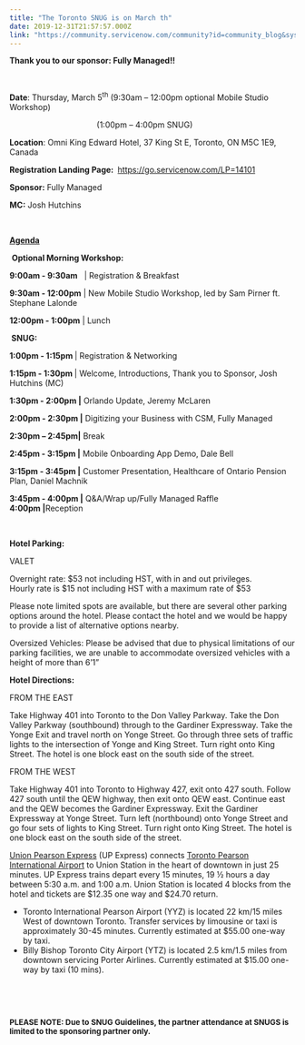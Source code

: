 ```yaml
---
title: "The Toronto SNUG is on March th"
date: 2019-12-31T21:57:57.000Z
link: "https://community.servicenow.com/community?id=community_blog&sys_id=8373b535db0a44145ed4a851ca961995"
---
```

<p><strong>Thank you to our sponsor: Fully Managed!!</strong></p>
<p> </p>
<p><strong>Date</strong>: Thursday, March 5<sup>th</sup> (9:30am – 12:00pm optional Mobile Studio Workshop)</p>
<p>                                       (1:00pm – 4:00pm SNUG)</p>
<p><strong>Location</strong>: Omni King Edward Hotel, 37 King St E, Toronto, ON M5C 1E9, Canada</p>
<p><strong>Registration Landing Page: </strong> <a href="https://go.servicenow.com/LP&#61;14101" rel="nofollow">https://go.servicenow.com/LP&#61;14101</a></p>
<p><strong>Sponsor:</strong> Fully Managed</p>
<p><strong>MC:</strong> Josh Hutchins</p>
<p><strong> </strong></p>
<p><strong><u>Agenda</u></strong></p>
<p> <strong>Optional Morning Workshop:</strong></p>
<p><strong>9:00am - 9:30am</strong>   | Registration &amp; Breakfast</p>
<p><strong>9:30am - 12:00pm</strong> | New Mobile Studio Workshop, led by Sam Pirner ft. Stephane Lalonde</p>
<p><strong>12:00pm - 1:00pm</strong> | Lunch</p>
<p><strong> </strong><strong>SNUG:</strong></p>
<p><strong>1:00pm - 1:15pm </strong>| Registration &amp; Networking</p>
<p><strong>1:15pm - 1:30pm </strong>| Welcome, Introductions, Thank you to Sponsor, Josh Hutchins (MC)</p>
<p><strong>1:30pm - 2:00pm |</strong> Orlando Update, Jeremy McLaren</p>
<p><strong>2:00pm - 2:30pm |</strong> Digitizing your Business with CSM, Fully Managed</p>
<p><strong>2:30pm – 2:45pm|</strong> Break  </p>
<p><strong>2:45pm - 3:15pm |</strong> Mobile Onboarding App Demo, Dale Bell</p>
<p><strong>3:15pm - 3:45pm |</strong> Customer Presentation, Healthcare of Ontario Pension Plan, Daniel Machnik</p>
<p><strong>3:45pm - 4:00pm |</strong> Q&amp;A/Wrap up/Fully Managed Raffle<br /> <strong>4:00pm |</strong>Reception</p>
<p> </p>
<p><strong>Hotel Parking: </strong></p>
<p>VALET</p>
<p>Overnight rate: $53 not including HST, with in and out privileges.<br />Hourly rate is $15 not including HST with a maximum rate of $53</p>
<p>Please note limited spots are available, but there are several other parking options around the hotel. Please contact the hotel and we would be happy to provide a list of alternative options nearby.</p>
<p>Oversized Vehicles: Please be advised that due to physical limitations of our parking facilities, we are unable to accommodate oversized vehicles with a height of more than 6’1”</p>
<p><strong>Hotel Directions:</strong></p>
<p>FROM THE EAST </p>
<p>Take Highway 401 into Toronto to the Don Valley Parkway. Take the Don Valley Parkway (southbound) through to the Gardiner Expressway. Take the Yonge Exit and travel north on Yonge Street. Go through three sets of traffic lights to the intersection of Yonge and King Street. Turn right onto King Street. The hotel is one block east on the south side of the street. </p>
<p>FROM THE WEST </p>
<p>Take Highway 401 into Toronto to Highway 427, exit onto 427 south. Follow 427 south until the QEW highway, then exit onto QEW east. Continue east and the QEW becomes the Gardiner Expressway. Exit the Gardiner Expressway at Yonge Street. Turn left (northbound) onto Yonge Street and go four sets of lights to King Street. Turn right onto King Street. The hotel is one block east on the south side of the street.</p>
<p><a href="https://www.upexpress.com/Tickets/BuyTickets" target="_blank" rel="noopener noreferrer nofollow">Union Pearson Express</a> (UP Express) connects <a href="https://www.omnihotels.com/hotels/toronto-king-edward/things-to-do/area-attractions/toronto-pearson-airport" rel="nofollow">Toronto Pearson International Airport</a> to Union Station in the heart of downtown in just 25 minutes. UP Express trains depart every 15 minutes, 19 ½ hours a day between 5:30 a.m. and 1:00 a.m. Union Station is located 4 blocks from the hotel and tickets are $12.35 one way and $24.70 return.</p>
<ul><li>Toronto International Pearson Airport (YYZ) is located 22 km/15 miles West of downtown Toronto. Transfer services by limousine or taxi is approximately 30-45 minutes. Currently estimated at $55.00 one-way by taxi.</li><li>Billy Bishop Toronto City Airport (YTZ) is located 2.5 km/1.5 miles from downtown servicing Porter Airlines. Currently estimated at $15.00 one-way by taxi (10 mins).</li></ul>
<p> </p>
<p> </p>
<p><strong><span style="font-size: 10pt;">PLEASE NOTE: Due to SNUG Guidelines, the partner attendance at SNUGS is limited to the sponsoring partner only.</span></strong></p>